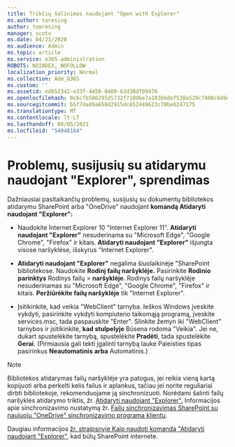 ```yaml
---
title: Trikčių šalinimas naudojant "Open with Explorer"
ms.author: toresing
author: tomresing
manager: scotv
ms.date: 04/21/2020
ms.audience: Admin
ms.topic: article
ms.service: o365-administration
ROBOTS: NOINDEX, NOFOLLOW
localization_priority: Normal
ms.collection: Adm_O365
ms.custom: ''
ms.assetid: ed852342-e33f-4450-8400-63d30df09476
ms.openlocfilehash: 0cbcfb506295d5732f7109be7a103bbdef530a529c7408c6d9d45a7b38a89915
ms.sourcegitcommit: b5f7da89a650d2915dc652449623c78be6247175
ms.translationtype: MT
ms.contentlocale: lt-LT
ms.lasthandoff: 08/05/2021
ms.locfileid: "54048164"
---
```

# <a name="fix-problems-with-open-with-explorer"></a>Problemų, susijusių su atidarymu naudojant "Explorer", sprendimas

Dažniausiai pasitaikančių problemų, susijusių su dokumentų bibliotekos atidarymu SharePoint arba "OneDrive" naudojant **komandą Atidaryti naudojant "Explorer":** 
  
- Naudokite Internet Explorer 10 "Internet Explorer 11". **Atidaryti naudojant "Explorer"** nesuderinama su "Microsoft Edge", "Google Chrome", "Firefox" ir kitais. **Atidaryti naudojant "Explorer"** išjungta visose naršyklėse, išskyrus "Internet Explorer". 
    
- **Atidaryti naudojant "Explorer"** negalima šiuolaikinėje "SharePoint bibliotekose. Naudokite **Rodinį failų naršyklėje.** Pasirinkite **Rodinio parinktys** Rodinys failų \> **naršyklėje**. Rodinys failų naršyklėje nesuderinamas su "Microsoft Edge", "Google Chrome", "Firefox" ir kitais. **Peržiūrėkite failų naršyklėje** tik "Internet Explorer". 
    
- Įsitikinkite, kad veikia "WebClient" tarnyba. Ieškos Windows įveskite vykdyti, pasirinkite vykdyti kompiuterio taikomąją programą, įveskite services.msc, tada paspauskite "Enter". Slinkite žemyn iki "WebClient" tarnybos ir įsitikinkite, **kad stulpelyje** Būsena rodoma "Veikia". Jei ne, dukart spustelėkite tarnybą, spustelėkite **Pradėti**, tada spustelėkite **Gerai**. (Pirmiausia gali tekti įgalinti tarnybą lauke Paleisties tipas pasirinkus **Neautomatinis** **arba** Automatinis.)  
    
> [!NOTE]
> Bibliotekos atidarymas failų naršyklėje yra patogus, jei reikia vieną kartą kopijuoti arba perkelti kelis failus ir aplankus, tačiau jei norite reguliariai dirbti bibliotekoje, rekomenduojame ją sinchronizuoti. Norėdami šalinti failų naršyklės atidarymo triktis, žr. [Atidaryti naudojant "Explorer".](https://go.microsoft.com/fwlink/?linkid=871665) Informacijos apie sinchronizavimo nustatymą žr. [Failų sinchronizavimas SharePoint su naujuoju "OneDrive" sinchronizavimo programa klientu](https://go.microsoft.com/fwlink/?linkid=871666).
  
Daugiau informacijos [žr. straipsnyje Kaip naudoti komandą "Atidaryti naudojant "Explorer",](https://docs.microsoft.com/sharepoint/support/lists-and-libraries/troubleshoot-issues-using-open-with-explorer) kad būtų SharePoint internete. 
  

